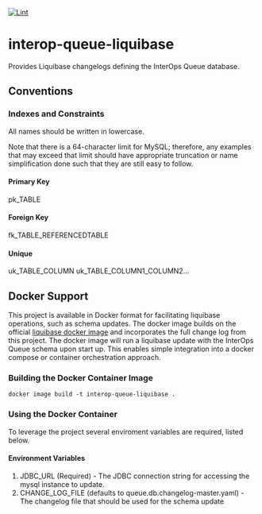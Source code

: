 [![Lint](https://github.com/projectronin/interop-queue/actions/workflows/lint.yml/badge.svg)](https://github.com/projectronin/interop-queue/actions/workflows/lint.yml)

# interop-queue-liquibase

Provides Liquibase changelogs defining the InterOps Queue database.

## Conventions

### Indexes and Constraints ###

All names should be written in lowercase.

Note that there is a 64-character limit for MySQL; therefore, any examples that may exceed that limit should have
appropriate truncation or name simplification done such that they are still easy to follow.

#### Primary Key ####

pk_TABLE

#### Foreign Key ####

fk_TABLE_REFERENCEDTABLE

#### Unique ####

uk_TABLE_COLUMN uk_TABLE_COLUMN1_COLUMN2...

## Docker Support

This project is available in Docker format for facilitating liquibase operations, such as schema updates. The docker
image builds on the official [liquibase docker image](https://github.com/liquibase/docker) and incorporates the full
change log from this project. The docker image will run a liquibase update with the InterOps Queue schema upon start up.
This enables simple integration into a docker compose or container orchestration approach.

### Building the Docker Container Image

```shell
docker image build -t interop-queue-liquibase . 
```
### Using the Docker Container

To leverage the project several enviroment variables are required, listed below.

#### Environment Variables

1. JDBC_URL (Required) - The JDBC connection string for accessing the mysql instance to update.
2. CHANGE_LOG_FILE (defaults to queue.db.changelog-master.yaml) - The changelog file that should be used for the schema
   update
